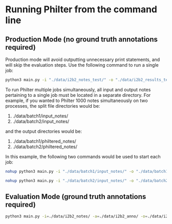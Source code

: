 # Running Philter from the command line

## Production Mode (no ground truth annotations required)
Production mode will avoid outputting unnecessary print statements, and will skip the evaluation steps. Use the following command to run a single job:
```bash
python3 main.py -i "./data/i2b2_notes_test/" -o "./data/i2b2_results_test/" -f=./configs/ucsf_pipeline_test_map_regex_context.json --prod=True
```

To run Philter multiple jobs simultaneously, all input and output notes pertaining to a single job must be located in a separate directory. For example, if you wanted to Philter 1000 notes simultaneously on two processes, the split file directories would be:

1. ./data/batch1/input_notes/
2. ./data/batch2/input_notes/

and the output directories would be:

1. ./data/batch1/philtered_notes/
2. ./data/batch2/philtered_notes/

In this example, the following two commands would be used to start each job:
```bash
nohup python3 main.py -i "./data/batch1/input_notes/" -o "./data/batch1/philtered_notes/" -f=./configs/ucsf_pipeline_test_map_regex_context.json >  2>&1 &

```
```bash
nohup python3 main.py -i "./data/batch2/input_notes/" -o "./data/batch2/philtered_notes/" -f=./configs/ucsf_pipeline_test_map_regex_context.json >  2>&1 &

```


## Evaluation Mode (ground truth annotations required)
```bash
python3 main.py -i=./data/i2b2_notes/ -a=./data/i2b2_anno/ -o=./data/i2b2_results/ -f=./configs/ucsf_pipeline_test_map_regex_context.json
```

